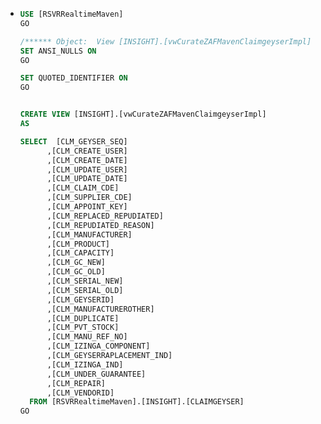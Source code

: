 - ```sql
  USE [RSVRRealtimeMaven]
  GO
  
  /****** Object:  View [INSIGHT].[vwCurateZAFMavenClaimgeyserImpl]    Script Date: 2023/02/08 11:08:39 ******/
  SET ANSI_NULLS ON
  GO
  
  SET QUOTED_IDENTIFIER ON
  GO
  
  
  CREATE VIEW [INSIGHT].[vwCurateZAFMavenClaimgeyserImpl]
  AS
  
  SELECT  [CLM_GEYSER_SEQ]
        ,[CLM_CREATE_USER]
        ,[CLM_CREATE_DATE]
        ,[CLM_UPDATE_USER]
        ,[CLM_UPDATE_DATE]
        ,[CLM_CLAIM_CDE]
        ,[CLM_SUPPLIER_CDE]
        ,[CLM_APPOINT_KEY]
        ,[CLM_REPLACED_REPUDIATED]
        ,[CLM_REPUDIATED_REASON]
        ,[CLM_MANUFACTURER]
        ,[CLM_PRODUCT]
        ,[CLM_CAPACITY]
        ,[CLM_GC_NEW]
        ,[CLM_GC_OLD]
        ,[CLM_SERIAL_NEW]
        ,[CLM_SERIAL_OLD]
        ,[CLM_GEYSERID]
        ,[CLM_MANUFACTUREROTHER]
        ,[CLM_DUPLICATE]
        ,[CLM_PVT_STOCK]
        ,[CLM_MANU_REF_NO]
        ,[CLM_IZINGA_COMPONENT]
        ,[CLM_GEYSERRAPLACEMENT_IND]
        ,[CLM_IZINGA_IND]
        ,[CLM_UNDER_GUARANTEE]
        ,[CLM_REPAIR]
        ,[CLM_VENDORID]
    FROM [RSVRRealtimeMaven].[INSIGHT].[CLAIMGEYSER]
  GO
  
  
  ```